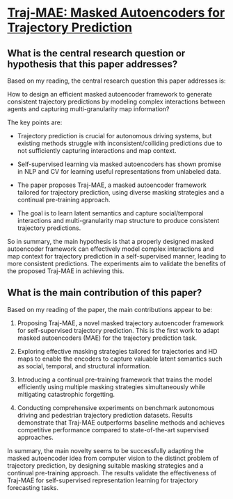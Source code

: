 # [Traj-MAE: Masked Autoencoders for Trajectory Prediction](https://arxiv.org/abs/2303.06697)

## What is the central research question or hypothesis that this paper addresses?

 Based on my reading, the central research question this paper addresses is: 

How to design an efficient masked autoencoder framework to generate consistent trajectory predictions by modeling complex interactions between agents and capturing multi-granularity map information?

The key points are:

- Trajectory prediction is crucial for autonomous driving systems, but existing methods struggle with inconsistent/colliding predictions due to not sufficiently capturing interactions and map context. 

- Self-supervised learning via masked autoencoders has shown promise in NLP and CV for learning useful representations from unlabeled data. 

- The paper proposes Traj-MAE, a masked autoencoder framework tailored for trajectory prediction, using diverse masking strategies and a continual pre-training approach.

- The goal is to learn latent semantics and capture social/temporal interactions and multi-granularity map structure to produce consistent trajectory predictions.

So in summary, the main hypothesis is that a properly designed masked autoencoder framework can effectively model complex interactions and map context for trajectory prediction in a self-supervised manner, leading to more consistent predictions. The experiments aim to validate the benefits of the proposed Traj-MAE in achieving this.


## What is the main contribution of this paper?

 Based on my reading of the paper, the main contributions appear to be:

1. Proposing Traj-MAE, a novel masked trajectory autoencoder framework for self-supervised trajectory prediction. This is the first work to adapt masked autoencoders (MAE) for the trajectory prediction task.

2. Exploring effective masking strategies tailored for trajectories and HD maps to enable the encoders to capture valuable latent semantics such as social, temporal, and structural information.

3. Introducing a continual pre-training framework that trains the model efficiently using multiple masking strategies simultaneously while mitigating catastrophic forgetting.

4. Conducting comprehensive experiments on benchmark autonomous driving and pedestrian trajectory prediction datasets. Results demonstrate that Traj-MAE outperforms baseline methods and achieves competitive performance compared to state-of-the-art supervised approaches.

In summary, the main novelty seems to be successfully adapting the masked autoencoder idea from computer vision to the distinct problem of trajectory prediction, by designing suitable masking strategies and a continual pre-training approach. The results validate the effectiveness of Traj-MAE for self-supervised representation learning for trajectory forecasting tasks.
